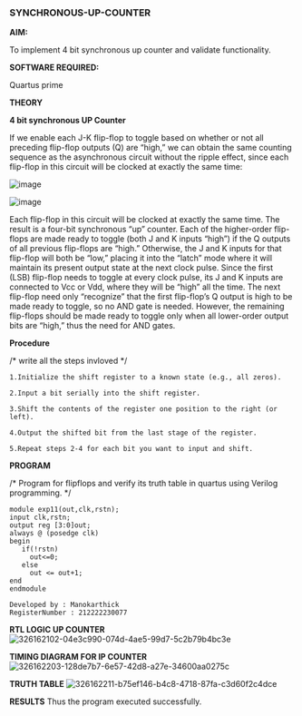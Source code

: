 ### SYNCHRONOUS-UP-COUNTER

**AIM:**

To implement 4 bit synchronous up counter and validate functionality.

**SOFTWARE REQUIRED:**

Quartus prime

**THEORY**

**4 bit synchronous UP Counter**

If we enable each J-K flip-flop to toggle based on whether or not all preceding flip-flop outputs (Q) are “high,” we can obtain the same counting sequence as the asynchronous circuit without the ripple effect, since each flip-flop in this circuit will be clocked at exactly the same time:

![image](https://github.com/naavaneetha/SYNCHRONOUS-UP-COUNTER/assets/154305477/d5db3fa0-e413-404c-b80e-b2f39d82e7e8)


![image](https://github.com/naavaneetha/SYNCHRONOUS-UP-COUNTER/assets/154305477/52cb61eb-d04b-442d-810c-31185a68410b)

Each flip-flop in this circuit will be clocked at exactly the same time.
The result is a four-bit synchronous “up” counter. Each of the higher-order flip-flops are made ready to toggle (both J and K inputs “high”) if the Q outputs of all previous flip-flops are “high.”
Otherwise, the J and K inputs for that flip-flop will both be “low,” placing it into the “latch” mode where it will maintain its present output state at the next clock pulse.
Since the first (LSB) flip-flop needs to toggle at every clock pulse, its J and K inputs are connected to Vcc or Vdd, where they will be “high” all the time.
The next flip-flop need only “recognize” that the first flip-flop’s Q output is high to be made ready to toggle, so no AND gate is needed.
However, the remaining flip-flops should be made ready to toggle only when all lower-order output bits are “high,” thus the need for AND gates.

**Procedure**

/* write all the steps invloved */
~~~
1.Initialize the shift register to a known state (e.g., all zeros).

2.Input a bit serially into the shift register.

3.Shift the contents of the register one position to the right (or left).

4.Output the shifted bit from the last stage of the register.

5.Repeat steps 2-4 for each bit you want to input and shift.
~~~

**PROGRAM**

/* Program for flipflops and verify its truth table in quartus using Verilog programming. */
~~~
module exp11(out,clk,rstn);
input clk,rstn;
output reg [3:0]out;
always @ (posedge clk)
begin
   if(!rstn)
     out<=0;
   else 
     out <= out+1;
end
endmodule

Developed by : Manokarthick
RegisterNumber : 212222230077
~~~

**RTL LOGIC UP COUNTER**
![326162102-04e3c990-074d-4ae5-99d7-5c2b79b4bc3e](https://github.com/04Varsha/SYNCHRONOUS-UP-COUNTER/assets/149035374/029d63a5-f2b9-4546-8040-0cb5d453b02d)

**TIMING DIAGRAM FOR IP COUNTER**
![326162203-128de7b7-6e57-42d8-a27e-34600aa0275c](https://github.com/04Varsha/SYNCHRONOUS-UP-COUNTER/assets/149035374/3a23c2cb-db81-4015-b034-fa34a98003dd)

**TRUTH TABLE**
![326162211-b75ef146-b4c8-4718-87fa-c3d60f2c4dce](https://github.com/04Varsha/SYNCHRONOUS-UP-COUNTER/assets/149035374/a8caffaa-dc40-44b8-82dd-a12604a04eaa)

**RESULTS**
Thus the program executed successfully.
